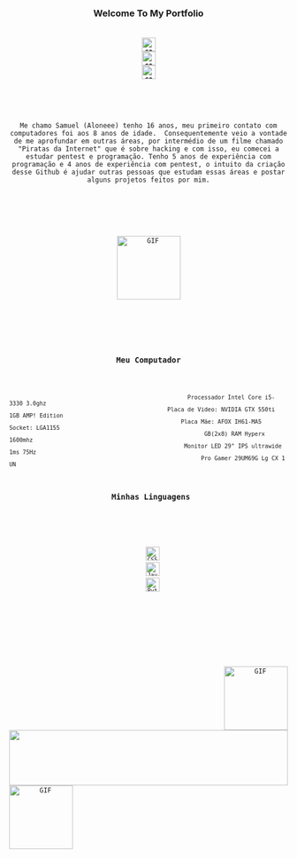 

<h3 align="center">Welcome To My Portfolio</h3>
<h5 align="center">
  <code>
<a href="https://twitter.com/Aloneezin" target="blank"><img align="center" src="https://cdn.jsdelivr.net/npm/simple-icons@3.0.1/icons/twitter.svg" alt="commandrose" height="25" width="25" /></a>
<a href="https://linkedin.com/in/Aloneezin" target="blank"><img align="center" src="https://cdn.jsdelivr.net/npm/simple-icons@3.0.1/icons/linkedin.svg" alt="commandrose" height="25" width="25" /></a>
<a href="https://instagram.com/Aloneezin" target="blank"><img align="center" src="https://cdn.jsdelivr.net/npm/simple-icons@3.0.1/icons/instagram.svg" alt="commandrose" height="25" width="25" /></a>
</h5>
<br>
<p align="center">Me chamo Samuel (Aloneee) tenho 16 anos, meu primeiro contato com computadores foi aos 8 anos de idade.  Consequentemente veio a vontade de me aprofundar em outras áreas, por intermédio de um filme chamado "Piratas da Internet" que é sobre hacking e com isso, eu comecei a estudar pentest e programação. Tenho 5 anos de experiência com programação e 4 anos de experiência com pentest, o intuito da criação desse Github é ajudar outras pessoas que estudam essas áreas e postar alguns projetos feitos por mim.
</p>
<br><br>
<p width="100%" align="center">
<img img align="center" height="115" alt="GIF" src="https://pbs.twimg.com/profile_images/1097511525479256064/iXRGVusX_400x400.png" />
</p>
<br><br>

<h3 align="center">Meu Computador</h3>


                                                         Processador Intel Core i5-3330 3.0ghz
                                                   Placa de Video: NVIDIA GTX 550ti 1GB AMP! Edition
                                                       Placa Mãe: AFOX IH61-MA5 Socket: LGA1155
                                                              GB(2x8) RAM Hyperx 1600mhz
                                                        Monitor LED 29" IPS ultrawide 1ms 75Hz
                                                             Pro Gamer 29UM69G Lg CX 1 UN

<h3 align="center"> Minhas Linguagens</h3>

  <p align="center">
  <code><img title="CSS" height="25" src="https://www.pngitem.com/pimgs/m/198-1985012_transparent-css3-logo-png-css-logo-transparent-background.png"></code>
  <code><img title="Javascript" height="25" src="https://upload.wikimedia.org/wikipedia/commons/thumb/9/99/Unofficial_JavaScript_logo_2.svg/1200px-Unofficial_JavaScript_logo_2.svg.png"></code>
  <code><img title="Python" height="25" src="https://lh3.googleusercontent.com/proxy/rN33h9liw6UOhgj2PTGIuvbbGIs1ekt4naBsYctPv6EX3rn1F2neTsydhfK97BKlK3Bei-VzooBIeQfmvqAItl6CzuAKtpAa64s"></code>
</p>

<br><br>
<p width="100%" align="center">
<img img align="Right" height="115" alt="GIF" src="https://pbs.twimg.com/profile_images/459326425347018752/W3MbLuOj_400x400.jpeg" />
<a href="https://github.com/anuraghazra/github-readme-stats" title="Go to Source"><img width="100%" height="100" src="https://github-readme-stats.vercel.app/api?username=Aloneeezin&show_icons=true&theme=graywhite"></a>
<img img align="Left" height="115" alt="GIF" src="https://pbs.twimg.com/profile_images/459326425347018752/W3MbLuOj_400x400.jpeg" />
</

